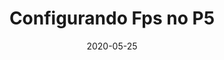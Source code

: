 ---
layout: page
title: "Configurando Fps no P5"
date: 2020-05-25
type: video
description: Neste vídeo vamos aprender a configurar o Fps do canvas. Isso é útil para controlar a velocidade de atualização das animações.
entry_number: 33
youtube_video_id: q1PUQgKR_mk
repository: 0033-fps-curso-js-p5-parte11
has_code: false
has_p5: true
p5_code_id: nDuqTLieR
tags: [Curso Javascript, P5, Fps]
permalink: /curso-javascript-p5-11/
---